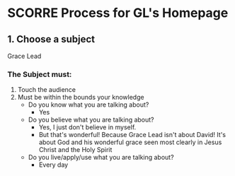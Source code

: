 # SCORRE Process for GL's Homepage

## 1. Choose a subject
Grace Lead

### The Subject must:
1. Touch the audience
2. Must be within the bounds your knowledge
    - Do you know  what you are talking about?
      - Yes
    - Do you believe what you are talking about?
      - Yes, I just don't believe in myself.
      - But that's wonderful! Because Grace Lead isn't about David! It's about God and his wonderful grace seen most clearly in Jesus Christ and the Holy Spirit
    - Do you live/apply/use what you are talking about?
      - Every day